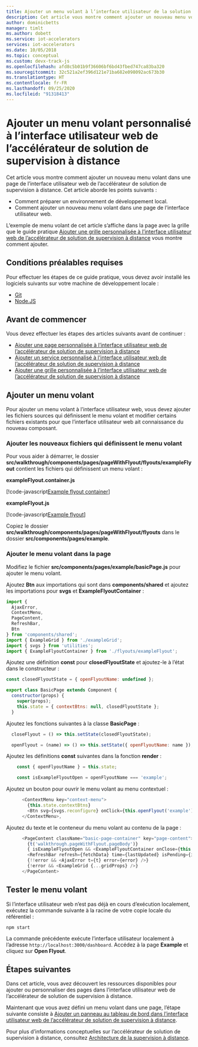 ```yaml
---
title: Ajouter un menu volant à l’interface utilisateur de la solution de supervision à distance - Azure | Microsoft Docs
description: Cet article vous montre comment ajouter un nouveau menu volant dans une page de l’interface utilisateur web de l’accélérateur de solution de supervision à distance.
author: dominicbetts
manager: timlt
ms.author: dobett
ms.service: iot-accelerators
services: iot-accelerators
ms.date: 10/05/2018
ms.topic: conceptual
ms.custom: devx-track-js
ms.openlocfilehash: afd8c5b01b9f36606bf6bd43fbed747ca83ba320
ms.sourcegitcommit: 32c521a2ef396d121e71ba682e098092ac673b30
ms.translationtype: HT
ms.contentlocale: fr-FR
ms.lasthandoff: 09/25/2020
ms.locfileid: "91318413"
---
```

# <a name="add-a-custom-flyout-to-the-remote-monitoring-solution-accelerator-web-ui"></a>Ajouter un menu volant personnalisé à l’interface utilisateur web de l’accélérateur de solution de supervision à distance

Cet article vous montre comment ajouter un nouveau menu volant dans une page de l’interface utilisateur web de l’accélérateur de solution de supervision à distance. Cet article aborde les points suivants :

- Comment préparer un environnement de développement local.
- Comment ajouter un nouveau menu volant dans une page de l’interface utilisateur web.

L’exemple de menu volant de cet article s’affiche dans la page avec la grille que le guide pratique [Ajouter une grille personnalisée à l’interface utilisateur web de l’accélérateur de solution de supervision à distance](iot-accelerators-remote-monitoring-customize-grid.md) vous montre comment ajouter.

## <a name="prerequisites"></a>Conditions préalables requises

Pour effectuer les étapes de ce guide pratique, vous devez avoir installé les logiciels suivants sur votre machine de développement locale :

- [Git](https://git-scm.com/downloads)
- [Node.JS](https://nodejs.org/download/)

## <a name="before-you-start"></a>Avant de commencer

Vous devez effectuer les étapes des articles suivants avant de continuer :

- [Ajouter une page personnalisée à l’interface utilisateur web de l’accélérateur de solution de supervision à distance](iot-accelerators-remote-monitoring-customize-page.md)
- [Ajouter un service personnalisé à l’interface utilisateur web de l’accélérateur de solution de supervision à distance](iot-accelerators-remote-monitoring-customize-service.md)
- [Ajouter une grille personnalisée à l’interface utilisateur web de l’accélérateur de solution de supervision à distance](iot-accelerators-remote-monitoring-customize-grid.md)

## <a name="add-a-flyout"></a>Ajouter un menu volant

Pour ajouter un menu volant à l’interface utilisateur web, vous devez ajouter les fichiers sources qui définissent le menu volant et modifier certains fichiers existants pour que l’interface utilisateur web ait connaissance du nouveau composant.

### <a name="add-the-new-files-that-define-the-flyout"></a>Ajouter les nouveaux fichiers qui définissent le menu volant

Pour vous aider à démarrer, le dossier **src/walkthrough/components/pages/pageWithFlyout/flyouts/exampleFlyout** contient les fichiers qui définissent un menu volant :

**exampleFlyout.container.js**

[!code-javascript[Example flyout container](~/remote-monitoring-webui/src/walkthrough/components/pages/pageWithFlyout/flyouts/exampleFlyout/exampleFlyout.container.js?name=flyoutcontainer "Example flyout container")]

**exampleFlyout.js**

[!code-javascript[Example flyout](~/remote-monitoring-webui/src/walkthrough/components/pages/pageWithFlyout/flyouts/exampleFlyout/exampleFlyout.js?name=flyout "Example flyout")]

Copiez le dossier **src/walkthrough/components/pages/pageWithFlyout/flyouts** dans le dossier **src/components/pages/example**.

### <a name="add-the-flyout-to-the-page"></a>Ajouter le menu volant dans la page

Modifiez le fichier **src/components/pages/example/basicPage.js** pour ajouter le menu volant.

Ajoutez **Btn** aux importations qui sont dans **components/shared** et ajoutez les importations pour **svgs** et **ExampleFlyoutContainer** :

```js
import {
  AjaxError,
  ContextMenu,
  PageContent,
  RefreshBar,
  Btn
} from 'components/shared';
import { ExampleGrid } from './exampleGrid';
import { svgs } from 'utilities';
import { ExampleFlyoutContainer } from './flyouts/exampleFlyout';
```

Ajoutez une définition **const** pour **closedFlyoutState** et ajoutez-le à l’état dans le constructeur :

```js
const closedFlyoutState = { openFlyoutName: undefined };

export class BasicPage extends Component {
  constructor(props) {
    super(props);
    this.state = { contextBtns: null, closedFlyoutState };
  }
```

Ajoutez les fonctions suivantes à la classe **BasicPage** :

```js
  closeFlyout = () => this.setState(closedFlyoutState);

  openFlyout = (name) => () => this.setState({ openFlyoutName: name });
```

Ajoutez les définitions **const** suivantes dans la fonction **render** :

```js
    const { openFlyoutName } = this.state;

    const isExampleFlyoutOpen = openFlyoutName === 'example';
```

Ajoutez un bouton pour ouvrir le menu volant au menu contextuel :

```js
      <ContextMenu key="context-menu">
        {this.state.contextBtns}
        <Btn svg={svgs.reconfigure} onClick={this.openFlyout('example')}>{t('walkthrough.pageWithFlyout.open')}</Btn>
      </ContextMenu>,
```

Ajoutez du texte et le conteneur du menu volant au contenu de la page :

```js
      <PageContent className="basic-page-container" key="page-content">
        {t('walkthrough.pageWithFlyout.pageBody')}
        { isExampleFlyoutOpen && <ExampleFlyoutContainer onClose={this.closeFlyout} /> }
        <RefreshBar refresh={fetchData} time={lastUpdated} isPending={isPending} t={t} />
        {!!error && <AjaxError t={t} error={error} />}
        {!error && <ExampleGrid {...gridProps} />}
      </PageContent>
```

## <a name="test-the-flyout"></a>Tester le menu volant

Si l’interface utilisateur web n’est pas déjà en cours d’exécution localement, exécutez la commande suivante à la racine de votre copie locale du référentiel :

```cmd/sh
npm start
```

La commande précédente exécute l’interface utilisateur localement à l’adresse `http://localhost:3000/dashboard`. Accédez à la page **Example** et cliquez sur **Open Flyout**.

## <a name="next-steps"></a>Étapes suivantes

Dans cet article, vous avez découvert les ressources disponibles pour ajouter ou personnaliser des pages dans l’interface utilisateur web de l’accélérateur de solution de supervision à distance.

Maintenant que vous avez défini un menu volant dans une page, l’étape suivante consiste à [Ajouter un panneau au tableau de bord dans l’interface utilisateur web de l’accélérateur de solution de supervision à distance](iot-accelerators-remote-monitoring-customize-panel.md).

Pour plus d’informations conceptuelles sur l’accélérateur de solution de supervision à distance, consultez [Architecture de la supervision à distance](iot-accelerators-remote-monitoring-sample-walkthrough.md).
